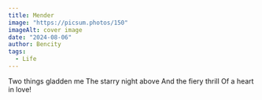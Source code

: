 ```yaml
---
title: Mender
image: "https://picsum.photos/150"
imageAlt: cover image
date: "2024-08-06"
author: Bencity
tags:
  - Life
---
```


Two things gladden me
The starry night above
And the fiery thrill
Of a heart in love!
